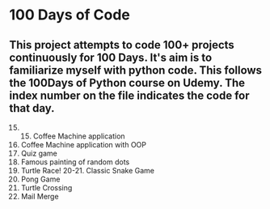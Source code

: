 # 100 Days of Code

## This project attempts to code 100+ projects continuously for 100 Days. It's aim is to familiarize myself with python code. This follows the 100Days of Python course on Udemy. The index number on the file indicates the code for that day.

15. 15. Coffee Machine application
16. Coffee Machine application with OOP 
17. Quiz game
18. Famous painting of random dots
19. Turtle Race!
20-21. Classic Snake Game
22. Pong Game
23. Turtle Crossing
24. Mail Merge